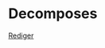 # Decomposes

[Rediger](https://github.com/FMDatahub/DataDictionary/tree/main/Properties/Administratively/Decomposes.md)
